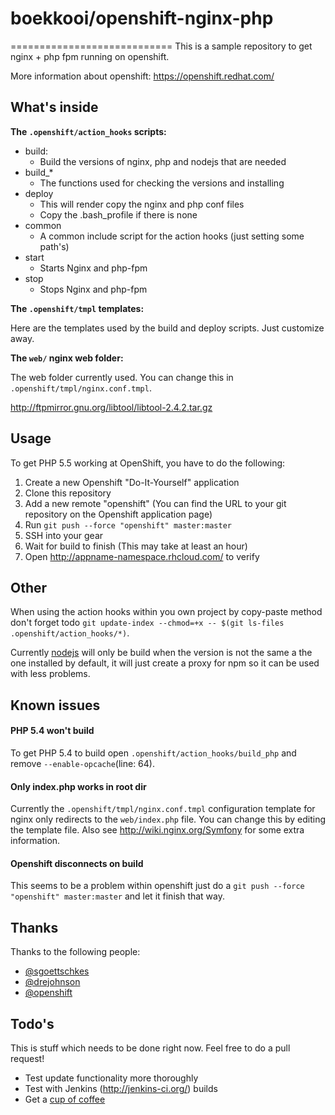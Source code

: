 # boekkooi/openshift-nginx-php
============================
This is a sample repository to get nginx + php fpm running on openshift.

More information about openshift: https://openshift.redhat.com/

## What's inside

**The `.openshift/action_hooks` scripts:**

* build:
    - Build the versions of nginx, php and nodejs that are needed
* build_*
    - The functions used for checking the versions and installing
* deploy
    - This will render copy the nginx and php conf files
    - Copy the .bash_profile if there is none
* common
    - A common include script for the action hooks (just setting some path's)
* start
    - Starts Nginx and php-fpm
* stop
    - Stops Nginx and php-fpm

**The `.openshift/tmpl` templates:**

Here are the templates used by the build and deploy scripts.
Just customize away.

**The `web/` nginx web folder:**

The web folder currently used. You can change this in `.openshift/tmpl/nginx.conf.tmpl`.

http://ftpmirror.gnu.org/libtool/libtool-2.4.2.tar.gz

## Usage

To get PHP 5.5 working at OpenShift, you have to do the following:

1. Create a new Openshift "Do-It-Yourself" application
2. Clone this repository
3. Add a new remote "openshift" (You can find the URL to your git repository
   on the Openshift application page)
4. Run `git push --force "openshift" master:master`
5. SSH into your gear
7. Wait for build to finish (This may take at least an hour)
8. Open http://appname-namespace.rhcloud.com/ to verify

## Other

When using the action hooks within you own project by copy-paste method don't forget todo `git update-index --chmod=+x -- $(git ls-files .openshift/action_hooks/*)`.

Currently [nodejs](http://nodejs.org/) will only be build when the version is not the same a the one installed by default, it will just create a proxy for npm so it can be used with less problems.

## Known issues

#### PHP 5.4 won't build
To get PHP 5.4 to build open `.openshift/action_hooks/build_php` and remove `--enable-opcache`(line: 64).

#### Only index.php works in root dir
Currently the `.openshift/tmpl/nginx.conf.tmpl` configuration template for nginx only redirects to the `web/index.php` file.
You can change this by editing the template file. Also see http://wiki.nginx.org/Symfony for some extra information.

#### Openshift disconnects on build
This seems to be a problem within openshift just do a `git push --force "openshift" master:master` and let it finish that way.

## Thanks

Thanks to the following people:

* [@sgoettschkes](https://github.com/Sgoettschkes)
* [@drejohnson](https://github.com/drejohnson)
* [@openshift](https://github.com/openshift/)

## Todo's
This is stuff which needs to be done right now. Feel free to do a pull request!

* Test update functionality more thoroughly
* Test with Jenkins (http://jenkins-ci.org/) builds
* Get a [cup of coffee](https://www.gittip.com/Warnar%20Boekkooi/)

